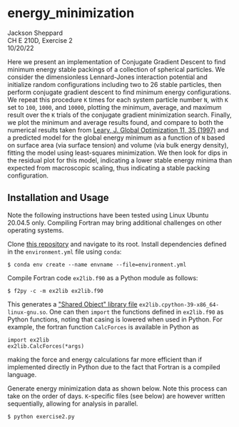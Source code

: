 # energy_minimization

Jackson Sheppard\
CH E 210D, Exercise 2\
10/20/22

Here we present an implementation of Conjugate Gradient Descent to find
minimum energy stable packings of a collection of spherical particles. We
consider the dimensionless Lennard-Jones interaction potential and initialize
random configurations including two to 26 stable particles, then perform
conjugate gradient descent to find minimum energy configurations. We repeat
this procedure `K` times for each system particle number `N`, with `K` set to
`100`, `1000`, and `10000`, plotting the minimum, average, and maximum result
over the `K` trials of the conjugate gradient minimization search. Finally,
we plot the minimum and average results found, and compare to both the
numerical results taken from
[Leary, J. Global Optimization 11, 35 (1997)](https://link.springer.com/article/10.1023/A:1026500301312)
and a predicted model for the global energy minimum as a function of `N` based
on surface area (via surface tension) and volume (via bulk energy density),
fitting the model using least-squares minimization. We then look for dips in
the residual plot for this model, indicating a lower stable energy minima than
expected from macroscopic scaling, thus indicating a stable packing
configuration.

## Installation and Usage
Note the following instructions have been tested using Linux Ubuntu 20.04.5
only. Compiling Fortran may bring additional challenges on other operating
systems.

Clone [this repository]() and navigate to its root. Install dependencies
defined in the `environment.yml` file using `conda`:

```
$ conda env create --name envname --file=environment.yml
```

Compile Fortran code `ex2lib.f90` as a Python module as follows:

```
$ f2py -c -m ex2lib ex2lib.f90
```
This generates a ["Shared Object" library file](https://superuser.com/questions/71404/what-is-an-so-file)
`ex2lib.cpython-39-x86_64-linux-gnu.so`. One can then `import` the functions defined in `ex2lib.f90`
as Python functions, noting that casing is lowered when used in Python. For example, the fortran
function `CalcForces` is available in Python as
```
import ex2lib
ex2lib.CalcForces(*args)
```
making the force and energy calculations far more efficient than if
implemented directly in Python due to the fact that Fortran is a compiled language.

Generate energy minimization data as shown below. Note this process can take
on the order of days. `K`-specific files (see below) are however written
sequentially, allowing for analysis in parallel.

```
$ python exercise2.py
```